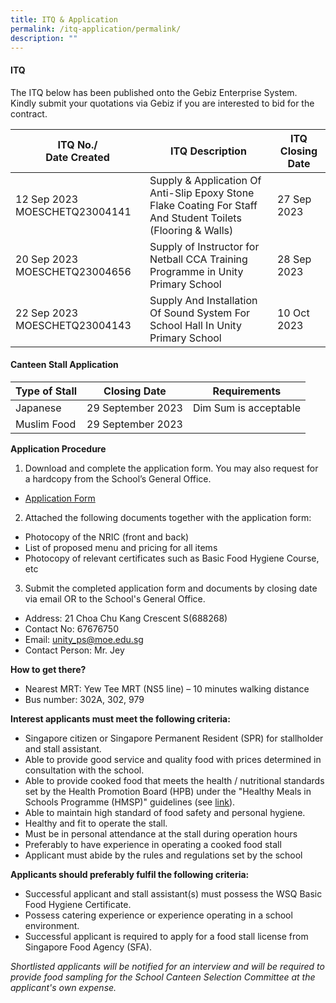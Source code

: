 ```yaml
---
title: ITQ & Application
permalink: /itq-application/permalink/
description: ""
---
```

#### ITQ
The ITQ below has been published onto the Gebiz Enterprise System. <br>Kindly submit your quotations via Gebiz if you are interested to bid for the contract.


| ITQ No./<br>Date Created | ITQ Description | ITQ Closing Date |
| -------- | -------- | -------- |
|12 Sep 2023 MOESCHETQ23004141|Supply &amp; Application Of Anti-Slip Epoxy Stone Flake Coating For Staff And Student Toilets (Flooring &amp; Walls)|27 Sep 2023|
|20 Sep 2023 MOESCHETQ23004656|Supply of Instructor for Netball CCA Training Programme in Unity Primary School|28 Sep 2023|
|22 Sep 2023 MOESCHETQ23004143|Supply And Installation Of Sound System For School Hall In Unity Primary School|10 Oct 2023|


#### Canteen Stall Application

| Type of Stall | Closing Date | Requirements |
| -------- | -------- | -------- |
| Japanese     | 29 September 2023     | Dim Sum is acceptable|
| Muslim Food | 29 September 2023 | 


**Application Procedure**

1. Download and complete the application form. You may also request for a hardcopy from the School’s General Office.<br>
*  [Application Form](/files/Info%20Hub/2023/application%20form%20for%20stall.pdf)

2. Attached the following documents together with the application form:
* Photocopy of the NRIC (front and back)
* List of proposed menu and pricing for all items
* Photocopy of relevant certificates such as Basic Food Hygiene Course, etc

3. Submit the completed application form and documents by closing date via email OR to the School's General Office.

* Address: 21 Choa Chu Kang Crescent S(688268)
* Contact No: 67676750
* Email: unity_ps@moe.edu.sg
* Contact Person: Mr. Jey 

**How to get there?**
* Nearest MRT: Yew Tee MRT (NS5 line) – 10 minutes walking distance
* Bus number: 302A, 302, 979

**Interest applicants must meet the following criteria:**
* Singapore citizen or Singapore Permanent Resident (SPR) for stallholder and stall assistant.
* Able to provide good service and quality food with prices determined in consultation with the school.
* Able to provide cooked food that meets the health / nutritional standards set by the Health Promotion Board (HPB) under the "Healthy Meals in Schools Programme (HMSP)" guidelines (see [link](https://www.hpb.gov.sg/schools/school-programmes/healthy-meals-in-schools-programme)).
* Able to maintain high standard of food safety and personal hygiene.
* Healthy and fit to operate the stall.
* Must be in personal attendance at the stall during operation hours
* Preferably to have experience in operating a cooked food stall
* Applicant must abide by the rules and regulations set by the school



**Applicants should preferably fulfil the following criteria:**
* Successful applicant and stall assistant(s) must possess the WSQ Basic Food Hygiene Certificate.
* Possess catering experience or experience operating in a school environment.
* Successful applicant is required to apply for a food stall license from Singapore Food Agency (SFA).


*Shortlisted applicants will be notified for an interview and will be required to provide food sampling for the School Canteen Selection Committee at the applicant's own expense.*